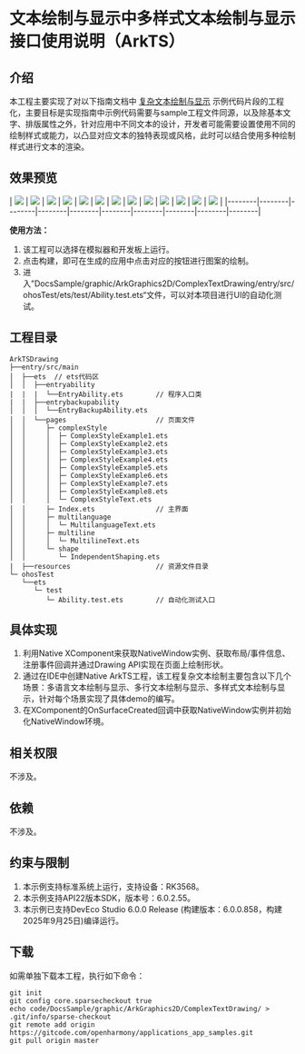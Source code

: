 # 文本绘制与显示中多样式文本绘制与显示接口使用说明（ArkTS）

## 介绍

本工程主要实现了对以下指南文档中 [复杂文本绘制与显示](https://docs.openharmony.cn/pages/v6.0/zh-cn/application-dev/graphics/complex-text-arkts.md) 示例代码片段的工程化，主要目标是实现指南中示例代码需要与sample工程文件同源，以及除基本文字、排版属性之外，针对应用中不同文本的设计，开发者可能需要设置使用不同的绘制样式或能力，以凸显对应文本的独特表现或风格，此时可以结合使用多种绘制样式进行文本的渲染。

## 效果预览

| ![](screenshots/Index.png) | ![](screenshots/Multilanguage-text_page.png) | ![](screenshots/Multiline-text_page.png)   | ![](screenshots/Complex-text_page.png) | ![](screenshots/Example1_Decoration_FontFeature.png) | ![](screenshots/Example2_FontVariation_TextShadow_Placeholder.png) | ![](screenshots/Example3_VerticalAlign.png) | ![](screenshots/Example4_BadgeType.png) | ![](screenshots/Example5_TextHighContrast.png) | ![](screenshots/srceenshot_lineHeight1.jpeg) | ![](screenshots/srceenshot_lineHeight2.jpeg) | ![](screenshots/srceenshot_lineSpacing.jpeg) | ![](screenshots/Shape_Page.png) |
|--------|--------|--------|--------|--------|--------|--------|--------|--------|--------|

**使用方法：**

1. 该工程可以选择在模拟器和开发板上运行。
2. 点击构建，即可在生成的应用中点击对应的按钮进行图案的绘制。
3. 进入”DocsSample/graphic/ArkGraphics2D/ComplexTextDrawing/entry/src/ohosTest/ets/test/Ability.test.ets“文件，可以对本项目进行UI的自动化测试。

## 工程目录

```
ArkTSDrawing
├──entry/src/main
│  ├──ets  // ets代码区
│  │  ├──entryability
|  |  |  └──EntryAbility.ets        // 程序入口类
|  |  ├──entrybackupability
│  │  │  └──EntryBackupAbility.ets   
│  │  └──pages                      // 页面文件
│  │     ├─ complexStyle
│  │     │  ├─ ComplexStyleExample1.ets
│  │     │  ├─ ComplexStyleExample2.ets
│  │     │  ├─ ComplexStyleExample3.ets
│  │     │  ├─ ComplexStyleExample4.ets
│  │     │  ├─ ComplexStyleExample5.ets
│  │     │  ├─ ComplexStyleExample6.ets
│  │     │  ├─ ComplexStyleExample7.ets
│  │     │  ├─ ComplexStyleExample8.ets
│  │     │  └─ ComplexStyleText.ets
│  │     ├─ Index.ets               // 主界面
│  │     ├─ multilanguage
│  │     │  └─ MultilanguageText.ets
│  │     ├─ multiline
│  │     │  └─ MultilineText.ets
│  │     └─ shape
│  │        └─ IndependentShaping.ets
|  ├──resources                     // 资源文件目录
└─ ohosTest
   └──ets
      └─ test
         └─ Ability.test.ets        // 自动化测试入口

```

## 具体实现

1. 利用Native XComponent来获取NativeWindow实例、获取布局/事件信息、注册事件回调并通过Drawing API实现在页面上绘制形状。
2. 通过在IDE中创建Native ArkTS工程，该工程复杂文本绘制主要包含以下几个场景：多语言文本绘制与显示、多行文本绘制与显示、多样式文本绘制与显示，针对每个场景实现了具体demo的编写。
3. 在XComponent的OnSurfaceCreated回调中获取NativeWindow实例并初始化NativeWindow环境。
## 相关权限

不涉及。

## 依赖

不涉及。

## 约束与限制

1. 本示例支持标准系统上运行，支持设备：RK3568。
2. 本示例支持API22版本SDK，版本号：6.0.2.55。
3. 本示例已支持DevEco Studio 6.0.0 Release (构建版本：6.0.0.858，构建 2025年9月25日)编译运行。

## 下载

如需单独下载本工程，执行如下命令：

```
git init
git config core.sparsecheckout true
echo code/DocsSample/graphic/ArkGraphics2D/ComplexTextDrawing/ > .git/info/sparse-checkout
git remote add origin https://gitcode.com/openharmony/applications_app_samples.git
git pull origin master
```
